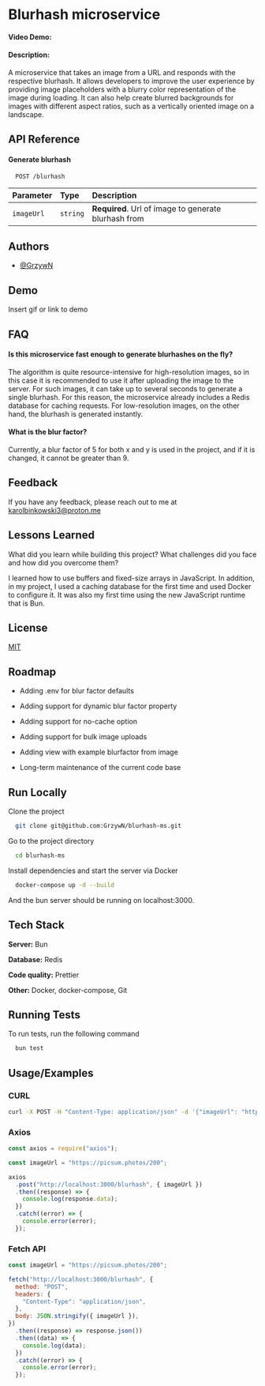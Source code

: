 # Blurhash microservice
#### Video Demo:  <URL HERE>
#### Description:
A microservice that takes an image from a URL and responds with the respective blurhash. It allows developers to improve the user experience by providing image placeholders with a blurry color representation of the image during loading. It can also help create blurred backgrounds for images with different aspect ratios, such as a vertically oriented image on a landscape.



## API Reference

#### Generate blurhash

```http
  POST /blurhash
```

| Parameter | Type     | Description                |
| :-------- | :------- | :------------------------- |
| `imageUrl` | `string` | **Required**. Url of image to generate blurhash from |



## Authors

- [@GrzywN](https://www.github.com/GrzywN)


## Demo

Insert gif or link to demo


## FAQ

#### Is this microservice fast enough to generate blurhashes on the fly?

The algorithm is quite resource-intensive for high-resolution images, so in this case it is recommended to use it after uploading the image to the server. For such images, it can take up to several seconds to generate a single blurhash. For this reason, the microservice already includes a Redis database for caching requests. For low-resolution images, on the other hand, the blurhash is generated instantly.

#### What is the blur factor?

Currently, a blur factor of 5 for both x and y is used in the project, and if it is changed, it cannot be greater than 9.
## Feedback

If you have any feedback, please reach out to me at karolbinkowski3@proton.me


## Lessons Learned

What did you learn while building this project? What challenges did you face and how did you overcome them?

I learned how to use buffers and fixed-size arrays in JavaScript. In addition, in my project, I used a caching database for the first time and used Docker to configure it. It was also my first time using the new JavaScript runtime that is Bun. 
## License

[MIT](https://choosealicense.com/licenses/mit/)


## Roadmap

- Adding .env for blur factor defaults

- Adding support for dynamic blur factor property

- Adding support for no-cache option

- Adding support for bulk image uploads

- Adding view with example blurfactor from image

- Long-term maintenance of the current code base
## Run Locally

Clone the project

```bash
  git clone git@github.com:GrzywN/blurhash-ms.git
```

Go to the project directory

```bash
  cd blurhash-ms
```

Install dependencies and start the server via Docker

```bash
  docker-compose up -d --build
```

And the bun server should be running on localhost:3000.
## Tech Stack

**Server:** Bun

**Database:** Redis

**Code quality:** Prettier

**Other:** Docker, docker-compose, Git


## Running Tests

To run tests, run the following command

```bash
  bun test
```

## Usage/Examples

### CURL

```bash
curl -X POST -H "Content-Type: application/json" -d '{"imageUrl": "https://picsum.photos/200"}' http://localhost:3000/blurhash
```

### Axios

```javascript
const axios = require("axios");

const imageUrl = "https://picsum.photos/200";

axios
  .post("http://localhost:3000/blurhash", { imageUrl })
  .then((response) => {
    console.log(response.data);
  })
  .catch((error) => {
    console.error(error);
  });

```

### Fetch API

```javascript
const imageUrl = "https://picsum.photos/200";

fetch("http://localhost:3000/blurhash", {
  method: "POST",
  headers: {
    "Content-Type": "application/json",
  },
  body: JSON.stringify({ imageUrl }),
})
  .then((response) => response.json())
  .then((data) => {
    console.log(data);
  })
  .catch((error) => {
    console.error(error);
  });

```
